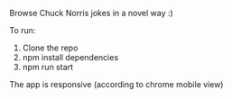 Browse Chuck Norris jokes in a novel way :)

To run:

1. Clone the repo
2. npm install dependencies
3. npm run start

The app is responsive (according to chrome mobile view)
